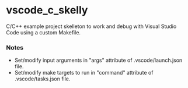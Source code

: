 # vscode_c_skelly
C/C++ example project skelleton to work and debug with Visual Studio Code using a custom Makefile.

### Notes
- Set/modify input arguments in "args" attribute of .vscode/launch.json file.
- Set/modify make targets to run in "command" attribute of .vscode/tasks.json file.

